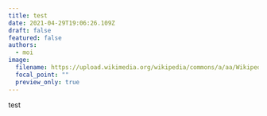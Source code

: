 ```yaml
---
title: test
date: 2021-04-29T19:06:26.109Z
draft: false
featured: false
authors:
  - moi
image:
  filename: https://upload.wikimedia.org/wikipedia/commons/a/aa/Wikipedia-logo-v2-o50.svg
  focal_point: ""
  preview_only: true
---
```

test